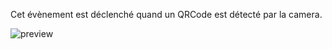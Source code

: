Cet évènement est déclenché quand un QRCode est détecté par la camera.

![preview](/images/qRCodeScan/events/scan-fr.png)